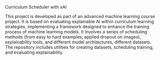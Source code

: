 Curriculum Scheduler with xAI

This project is developed as part of an advanced machine learning course project. It is based on evaluating explainable AI within curriculum learning strategies, implementing a framework designed to enhance the training process of machine learning models. It involves a series of scheduling methods (from easy to hard examples; applied dropout on images), explainability tools, and different model architectures, different datasets. The repository includes utilities for creating datasets, scheduling training, and evaluating explainability.

